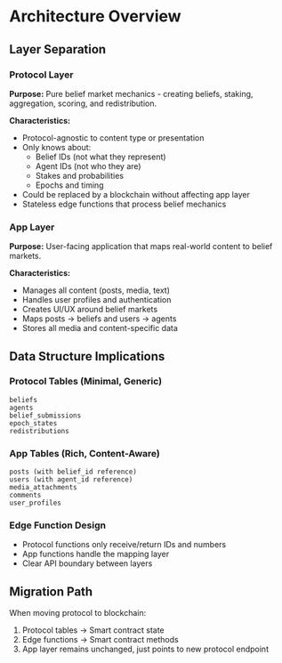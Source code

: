 # Architecture Overview

## Layer Separation

### Protocol Layer
**Purpose:** Pure belief market mechanics - creating beliefs, staking, aggregation, scoring, and redistribution.

**Characteristics:**
- Protocol-agnostic to content type or presentation
- Only knows about:
  - Belief IDs (not what they represent)
  - Agent IDs (not who they are)
  - Stakes and probabilities
  - Epochs and timing
- Could be replaced by a blockchain without affecting app layer
- Stateless edge functions that process belief mechanics

### App Layer  
**Purpose:** User-facing application that maps real-world content to belief markets.

**Characteristics:**
- Manages all content (posts, media, text)
- Handles user profiles and authentication
- Creates UI/UX around belief markets
- Maps posts → beliefs and users → agents
- Stores all media and content-specific data

## Data Structure Implications

### Protocol Tables (Minimal, Generic)
```
beliefs
agents  
belief_submissions
epoch_states
redistributions
```

### App Tables (Rich, Content-Aware)
```
posts (with belief_id reference)
users (with agent_id reference)
media_attachments
comments
user_profiles
```

### Edge Function Design
- Protocol functions only receive/return IDs and numbers
- App functions handle the mapping layer
- Clear API boundary between layers

## Migration Path
When moving protocol to blockchain:
1. Protocol tables → Smart contract state
2. Edge functions → Smart contract methods
3. App layer remains unchanged, just points to new protocol endpoint